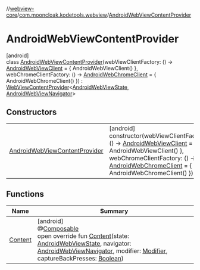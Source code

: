 //[webview-core](../../../index.md)/[com.mooncloak.kodetools.webview](../index.md)/[AndroidWebViewContentProvider](index.md)

# AndroidWebViewContentProvider

[android]\
class [AndroidWebViewContentProvider](index.md)(webViewClientFactory: () -&gt; [AndroidWebViewClient](../-android-web-view-client/index.md) = { AndroidWebViewClient() }, webChromeClientFactory: () -&gt; [AndroidWebChromeClient](../-android-web-chrome-client/index.md) = { AndroidWebChromeClient() }) : [WebViewContentProvider](../-web-view-content-provider/index.md)&lt;[AndroidWebViewState](../-android-web-view-state/index.md), [AndroidWebViewNavigator](../-android-web-view-navigator/index.md)&gt;

## Constructors

| | |
|---|---|
| [AndroidWebViewContentProvider](-android-web-view-content-provider.md) | [android]<br>constructor(webViewClientFactory: () -&gt; [AndroidWebViewClient](../-android-web-view-client/index.md) = { AndroidWebViewClient() }, webChromeClientFactory: () -&gt; [AndroidWebChromeClient](../-android-web-chrome-client/index.md) = { AndroidWebChromeClient() }) |

## Functions

| Name | Summary |
|---|---|
| [Content](-content.md) | [android]<br>@[Composable](https://developer.android.com/reference/kotlin/androidx/compose/runtime/Composable.html)<br>open override fun [Content](-content.md)(state: [AndroidWebViewState](../-android-web-view-state/index.md), navigator: [AndroidWebViewNavigator](../-android-web-view-navigator/index.md), modifier: [Modifier](https://developer.android.com/reference/kotlin/androidx/compose/ui/Modifier.html), captureBackPresses: [Boolean](https://kotlinlang.org/api/latest/jvm/stdlib/kotlin/-boolean/index.html)) |

